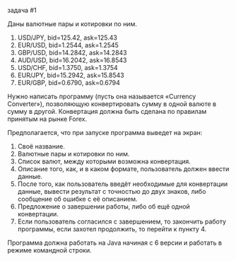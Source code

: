 задача #1

Даны валютные пары и котировки по ним.

1. USD/JPY, bid=125.42, ask=125.43
2. EUR/USD, bid=1.2544, ask=1.2545
3. GBP/USD, bid=14.2842, ask=14.2843
4. AUD/USD, bid=16.2042, ask=16.8543
5. USD/CHF, bid=1.3750, ask=1.3754
6. EUR/JPY, bid=15.2942, ask=15.8543
7. EUR/GBP, bid=0.6790, ask=0.6794

Нужно написать программу (пусть она называется «Currency Converter»), позволяющую конвертировать сумму в одной валюте в сумму в другой. Конвертация должна быть сделана по правилам принятым на рынке Forex.

Предполагается, что при запуске программа выведет на экран:

1. Своё название.
2. Валютные пары и котировки по ним.
3. Список валют, между которыми возможна конвертация.
4. Описание того, как, и в каком формате, пользователь должен ввести данные.
5. После того, как пользователь введёт необходимые для конвертации данные, вывести результат с точностью до двух знаков, либо сообщение об ошибке с её описанием.
6. Предложение о завершении работы, либо об ещё одной конвертации. 
7. Если пользователь согласился с завершением, то закончить работу программы, если захотел продолжить, то перейти к пункту 4.

Программа должна работать на Java начиная с 6 версии и работать в режиме командной строки.
